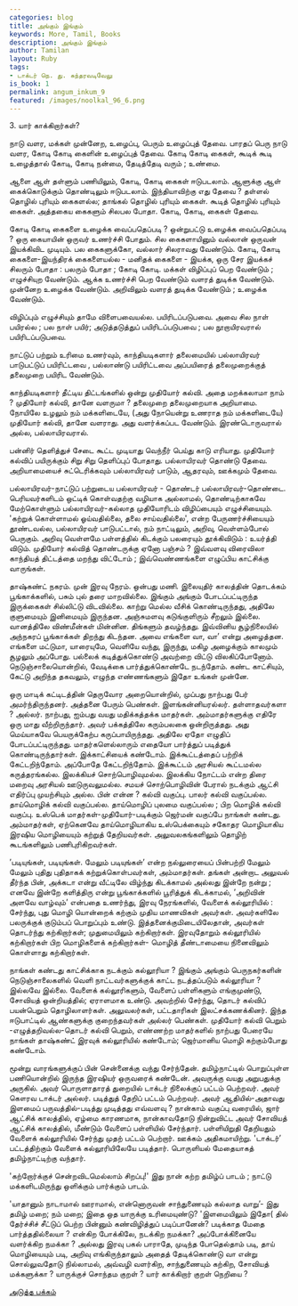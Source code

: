```yaml
---
categories: blog
title: அங்கும் இங்கும்
keywords: More, Tamil, Books
description: அங்கும் இங்கும்
author: Tamilan
layout: Ruby
tags:
- டாக்டர் நெ. து. சுந்தரவடிவேலு
is_book: 1
permalink: angum_inkum_9
featured: /images/noolkal_96_6.png
---
```



﻿3. யார் காக்கிறார்கள்?

நாடு வளர, மக்கள் முன்னேற, உழைப்பு, பெரும் உழைப்புத் தேவை. பாரதப் பெரு நாடு வளர, கோடி கோடி கைளின் உழைப்புத் தேவை. கோடி கோடி கைகள், கூடிக் கூடி உழைத்தால் கோடி, கோடி நன்மை, தேடித்தேடி வரும் ; உண்மை.

ஆளை ஆள் தள்ளும் பணியிலும், கோடி, கோடி கைகள் ஈடுபடலாம். ஆளுக்கு ஆள் கைக்கொடுக்கும் தொண்டிலும் ஈடுபடலாம். இந்தியாவிற்கு எது தேவை ? தள்ளல் தொழில் புரியும் கைகளல்ல; தாங்கல் தொழில் புரியும் கைகள். கூடித் தொழில் புரியும் கைகள். அத்தகைய கைகளும் சிலபல போதா. கோடி, கோடி, கைகள் தேவை.

கோடி கோடி கைகளை உழைக்க வைப்பதெப்படி ? ஒன்றுபட்டு உழைக்க வைப்பதெப்படி ? ஒரு கையாயின் ஒருவர் உணர்ச்சி போதும். சில கைகளாயினும் வல்லான் ஒருவன் இயக்கிவிட முடியும். பல கைகளுக்கோ, வல்லார் சிலராவது வேண்டும். கோடி, கோடி கைகளை-இயந்திரக் கைகளையல்ல - மனிதக் கைகளை - இயக்க, ஒரு சேர இயக்கச் சிலரும் போதா : பலரும் போதா ; கோடி கோடி. மக்கள் விழிப்புப் பெற வேண்டும் ; எழுச்சியுற வேண்டும். ஆக்க உணர்ச்சி பெற வேண்டும் வளரத் துடிக்க வேண்டும். முன்னேற உழைக்க வேண்டும். அறிவிலும் வளரத் துடிக்க வேண்டும் ; உழைக்க வேண்டும்.

விழிப்பும் எழுச்சியும் தாமே விளைபவையல்ல. பயிரிடப்படுபவை. அவை சில நாள் பயிரல்ல ; பல நாள் பயிர்; அடுத்தடுத்துப் பயிரிடப்படுபவை ; பல நூறாயிரவரால் பயிரிடப்படுபவை.

நாட்டுப் பற்றும் உரிமை உணர்வும், காந்தியடிகளார் தலைமையில் பல்லாயிரவர் பாடுபட்டுப் பயிரிட்டவை , பல்லாண்டு பயிரிட்டவை அப்பயிரைத் தலைமுறைக்குத் தலைமுறை பயிரிட வேண்டும்.

காந்தியடிகளார் தீட்டிய திட்டங்களில் ஒன்று முதியோர் கல்வி. அதை மறக்கலாமா நாம் ? முதியோர் கல்வி, தானே வளருமா ? தலைமுறை தலைமுறையாக அறியாமை. நோயிலே உழலும் நம் மக்களிடையே, (அது நோயென்று உணராத நம் மக்களிடையே) முதியோர் கல்வி, தானே வளராது. அது வளர்க்கப்பட வேண்டும். இரண்டொருவரால் அல்ல, பல்லாயிரவரால்.

பன்னிர் தெளித்துச் சேடை கூட்ட முடியாது வெந்நீர் பெய்து காடு எரியாது. முதியோர் கல்விப் பயிருக்கும் சிறு சிறு தெளிப்புப் போதாது. பல்லாயிரவர் தொண்டு தேவை. அறியாமையைச் சுட்டெரிக்கவும் பல்லாயிரவர் பாடும், ஆதரவும், ஊக்கமும் தேவை.

பல்லாயிரவர்-நாட்டுப் பற்றுடைய பல்லாயிரவர் - தொண்டர் பல்லாயிரவர்-தொண்டை. பெரியவர்களிடம் ஒட்டிக் கொள்வதற்கு வழியாக அல்லாமல், தொண்டிற்காகவே மேற்கொள்ளும் பல்லாயிரவர்-கல்லாத முதியோரிடம் விழிப்பையும் எழுச்சியையும். 'கற்றுக் கொள்ளாமல் ஓய்வதில்லை, தலை சாய்வதில்லை', என்ற பேருணர்ச்சியையும் தூண்டவல்ல, பல்லாயிரவர் பாடுபட்டால், நம் நாட்டிலும், அறிவு, வெள்ளம்போல் பெருகும். அறிவு வெள்ளமே பள்ளத்தில் கிடக்கும் பலரையும் தூக்கிவிடும் : உயர்த்தி விடும். முதியோர் கல்வித் தொண்டருக்கு ஏனோ பஞ்சம் ? இவ்வளவு விரைவிலா காந்தியத் திட்டத்தை மறந்து விட்டோம் ; இவ்வெண்ணங்களை எழுப்பிய காட்சிக்கு வாருங்கள்.

தாஷ்கண்ட் நகரம். முன் இரவு நேரம். ஒன்பது மணி. இலையுதிர் காலத்தின் தொடக்கம் பூங்காக்களில், பசும் புல் தரை மாறவில்லை. இங்கும் அங்கும் போடப்பட்டிருந்த இருக்கைகள் சில்லிட்டு விடவில்லை. காற்று மெல்ல வீசிக் கொண்டிருந்தது, அதிலே குளுமையும் இனிமையும் இருந்தன. அஞ்சுமளவு கடுங்குளிரும் சீறலும் இல்லை. வானத்திலே விண்மீன்கள் மின்னின. திங்களும் தவழ்ந்தது. இவ்வினிய சூழ்நிலையில் அந்நகரப் பூங்காக்கள் திறந்து கிடந்தன. அவை எங்களை வா, வா’ என்று அழைத்தன. எங்களை மட்டுமா, யாரையுமே, வெளியே வந்து, இருந்து, மகிழ அழைக்கும் காலமும் சூழலும் அப்போது. பல்லைக் கடித்துக்கொண்டு அவற்றை விட்டு விலகிப்போனோம். நெடுஞ்சாலையொன்றில், வேடிக்கை பார்த்துக்கொண்டே நடந்தோம். கண்ட காட்சியும், கேட்டு அறிந்த தகவலும், எழுந்த எண்ணங்களும் இதோ உங்கள் முன்னே.

ஒரு மாடிக் கட்டிடத்தின் தெருவோர அறையொன்றில், முப்பது நாற்பது பேர் அமர்ந்திருந்தனர். அத்தனை பேரும் பெண்கள். இளங்கன்னியரல்லர். தள்ளாதவர்களா ? அல்லர். நாற்பது, ஐம்பது வயது மதிக்கத்தக்க மாதர்கள். அம்மாதர்களுக்கு எதிரே ஒரு மாது வீற்றிருந்தார். அவர் பக்கத்திலே கரும்பலகை ஒன்றிருத்தது. அது மெய்யாகவே பெயருக்கேற்ப கருப்பாயிருந்தது. அதிலே ஏதோ எழுதிப் போடப்பட்டிருந்தது. மாதர்களெல்லாரும் எதையோ பார்த்துப் படித்துக் கொண்டிருந்தார்கள். இக்காட்சியைக் கண்டோம். இக்கூட்டத்தைப் பற்றிக் கேட்டறிந்தோம். அப்போதே கேட்டறிந்தோம். இக்கூட்டம் அரசியல் கூட்டமல்ல கருத்தரங்கல்ல. இலக்கியச் சொற்பொழிவுமல்ல. இலக்கிய நோட்டம் என்ற திரை மறைவு அரசியல் ஊடுருவலுமல்ல. சமயச் சொற்பொழிவின் பேரால் நடக்கும் ஆட்சி எதிர்ப்பு முயற்சியும் அல்ல. பின் என்ன ? கல்வி வகுப்பு. பாலர் கல்வி வகுப்பல்ல. தாய்மொழிக் கல்வி வகுப்பல்ல. தாய்மொழிப் புலமை வகுப்பல்ல ; பிற மொழிக் கல்வி வகுப்பு. உஸ்பெக் மாதர்கள்-முதியோர்-படிக்கும் ஜெர்மன் வகுப்பே நாங்கள் கண்டது. அம்மாதர்கள், ஏற்கெனவே தாய்மொழியாகிய உஸ்பெக்கையும் சகோதர மொழியாகிய இரஷிய மொழியையும் கற்றுத் தேறியவர்கள். அலுவலகங்களிலும் தொழிற் கூடங்களிலும் பணிபுரிகிறவர்கள்.

’படியுங்கள், படியுங்கள். மேலும் படியுங்கள்’ என்ற நல்லுரையைப் பின்பற்றி மேலும் மேலும் புதிது புதிதாகக் கற்றுக்கொள்பவர்கள், அம்மாதர்கள். தங்கள் அன்றாட அலுவல் தீர்ந்த பின், அக்கடா என்று வீட்டிலே விழ்ந்து கிடக்காமல் அல்லது இன்றே நன்று ; எனவே இன்றே களித்திரு என்று பூங்காக்களில் பூரித்துக் கிடக்காமல், ’அறிவின் அளவே வாழ்வும்’ என்பதை உணர்ந்து, இரவு நேரங்களில், வேளைக் கல்லூரியில் : சேர்ந்து, புது மொழி யொன்றைக் கற்கும் முதிய மாணவிகள் அவர்கள். அவர்களிலே பலருக்குக் குடும்பப் பொறுப்பும் உண்டு. இத்தனைக்குமிடையிலேதான், அவர்கள் தொடர்ந்து கற்கிறார்கள்; முதுமையிலும் கற்கிறார்கள். இரவுதோறும் கல்லூரியில் கற்கிறார்கள் பிற மொழிகளைக் கற்கிறார்கள்- மொழித் தீண்டாமையை நினைவிலும் கொள்ளாது கற்கிறார்கள்.

நாங்கள் கண்டது காட்சிக்காக நடக்கும் கல்லூரியா ? இங்கும் அங்கும் பெருநகர்களின் நெடுஞ்சாலைகளில் வெளி நாட்டவர்களுக்குக் காட்ட நடத்தப்படும் கல்லூரியா ? இல்லவே இல்லை. வேளைக் கல்லூரிகளும், வேளைப் பள்ளிகளும் எங்குமுண்டு, சோவியத் ஒன்றியத்தில்; ஏராளமாக உண்டு. அவற்றில் சேர்ந்து, தொடர் கல்விப் பயன்பெறும் தொழிலாளர்கள். அலுவலர்கள், பட்டதாரிகள் இலட்சக்கணக்கினர். இந்த ஈடுபாட்டில் ஆண்களுக்கு குறைந்தவர்கள் அல்லர் பெண்கள். முதியோர் கல்வி பெறும் -எழுத்தறிவல்ல-தொடர் கல்வி பெறும், எண்ணற்ற மாதர்களில் நாற்பது பேரையே நாங்கள் தாஷ்கண்ட் இரவுக் கல்லூரியில் கண்டோம்; ஜெர்மானிய மொழி கற்கும்போது கண்டோம்.

மூன்று வாரங்களுக்குப் பின் சென்னைக்கு வந்து சேர்ந்தேன். தமிழ்நாட்டில் பொறுப்புள்ள பணியொன்றில் இருந்த இரஷியர் ஒருவரைக் கண்டேன். அவருக்கு வயது அறுபதுக்கு அருகில். அவர் பொருளாதாரத் துறையில் டாக்டர் நிலைக்குப் பட்டம் பெற்றவர். அவர் கௌரவ டாக்டர் அல்லர். படித்துத் தேறிப் பட்டம் பெற்றவர். அவர் ஆதியில்-அதாவது இளமைப் பருவத்தில்-படித்து முடித்தது எவ்வளவு ? நான்காம் வகுப்பு வரையில், ஜார் ஆட்சிக் காலத்தில், ஏழ்மை காரணமாக, நான்காவதோடு நின்றுவிட்ட அவர் சோவியத் ஆட்சிக் காலத்தில், மீண்டும் வேளைப் பள்ளியில் சேர்ந்தார். பள்ளியிறுதி தேறியதும் வேளைக் கல்லூரியில் சேர்ந்து முதற் பட்டம் பெற்றார். ஊக்கம் அதிகமாயிற்று. 'டாக்டர்’ பட்டத்திற்கும் வேளைக் கல்லூரியிலேயே படித்தார். பொருளியல் மேதையாகத் தமிழ்நாட்டிற்கு வந்தார்.

'கற்றோர்க்குச் சென்றவிடமெல்லாம் சிறப்பு!' இது நான் கற்ற தமிழ்ப் பாடம் ; நாட்டு மக்களிடமிருந்து ஒளிக்கும் பார்க்கும் பாடம்.

'யாதானும் நாடாமால் ஊராமால், என்னொருவன் சாந்துணையும் கல்லாத வாறு’- இது தமிழ் மறை; நம் மறை; இதை ஒத யாருக்கு உரிமையுண்டு? 'இளமையிலும் இதோ( தில் தேர்ச்சிச் சீட்டுப் பெற்ற பின்னும் கண்விழித்துப் படிப்பானேன்? படிக்காத மேதை பார்த்ததில்லையா ? என்கிற போக்கிலே, நடக்கிற நமக்கா? அப்போக்கினையே வளர்க்கிற நமக்கா ? அல்லது இரவு பகல் பாராதே, முடிந்த போதெல்தாம் படி, தாய் மொழியையும் படி, அறிவு எங்கிருந்தாலும் அதைத் தேடிக்கொண்டு வா என்று சொல்லுவதோடு நில்லாமல், அவ்வழி வளர்கிற, சாந்துணையும் கற்கிற, சோவியத் மக்களுக்கா ? யாருக்குச் சொந்தம குறள் ? யார் காக்கிறார் குறள் நெறியை ?

[அடுத்த பக்கம்](angum_inkum_10)